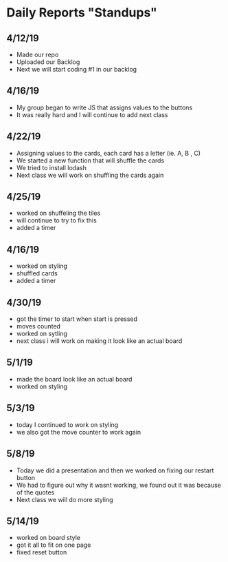 # Daily Reports "Standups"

## 4/12/19
- Made our repo
- Uploaded our Backlog
- Next we will start coding #1 in our backlog

## 4/16/19
- My group began to write JS that assigns values to the buttons
- It was really hard and I will continue to add next class

## 4/22/19

- Assigning values to the cards, each card has a letter (ie. A, B , C)
- We started a new function that will shuffle the cards
- We tried to install lodash
- Next class we will work on shuffling the cards again

## 4/25/19
- worked on shuffeling the tiles 
- will continue to try to fix this 
- added a timer

## 4/16/19
- worked on styling
- shuffled cards 
- added a timer

## 4/30/19
- got the timer to start when start is pressed 
- moves counted 
- worked on sytling 
- next class i will work on making it look like an actual board

## 5/1/19
- made the board look like an actual board 
- worked on styling 

## 5/3/19
- today I continued to work on styling 
- we also got the move counter to work again

## 5/8/19
- Today we did a presentation and then we worked on fixing our restart button
- We had to figure out why it wasnt working, we found out it was because of the quotes
- Next class we will do more styling

## 5/14/19
- worked on board style
- got it all to fit on one page 
- fixed reset button

